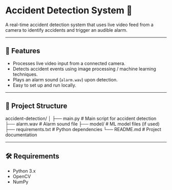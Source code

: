 # Accident Detection System 🚨

A real-time accident detection system that uses live video feed from a camera to identify accidents and trigger an audible alarm.

---

## 📌 Features
- Processes live video input from a connected camera.
- Detects accident events using image processing / machine learning techniques.
- Plays an alarm sound (`alarm.wav`) upon detection.
- Easy to set up and run locally.

---

## 📂 Project Structure

accident-detection/
│
├── main.py # Main script for accident detection
├── alarm.wav # Alarm sound file
├── model/ # ML model files (if used)
├── requirements.txt # Python dependencies
└── README.md # Project documentation


---

## 🛠 Requirements

- Python 3.x
- OpenCV
- NumPy
